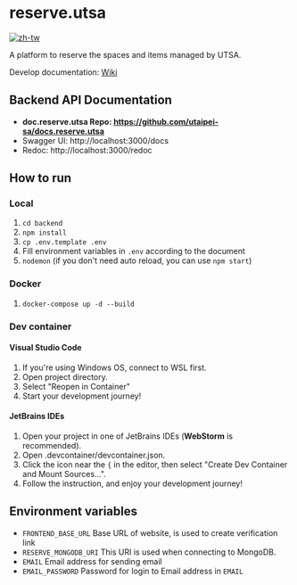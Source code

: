 # reserve.utsa

[![zh-tw](https://img.shields.io/badge/lang-zh--tw-blue.svg)](https://github.com/utaipei-sa/api.reserve.utsa/blob/main/README.zh-tw.md)

A platform to reserve the spaces and items managed by UTSA.

Develop documentation: [Wiki](https://github.com/utaipei-sa/reserve.utsa/wiki)

## Backend API Documentation

- **doc.reserve.utsa Repo: https://github.com/utaipei-sa/docs.reserve.utsa**
- Swagger UI: http://localhost:3000/docs
- Redoc: http://localhost:3000/redoc

## How to run

### Local

1. `cd backend`  
2. `npm install`  
3. `cp .env.template .env`
4. Fill environment variables in `.env` according to the document
5. `nodemon` (if you don't need auto reload, you can use `npm start`)  

### Docker

1. `docker-compose up -d --build`

### Dev container

#### Visual Studio Code

1. If you're using Windows OS, connect to WSL first.
2. Open project directory.
3. Select "Reopen in Container"
4. Start your development journey!

#### JetBrains IDEs

1. Open your project in one of JetBrains IDEs (**WebStorm** is recommended).
2. Open .devcontainer/devcontainer.json.
3. Click the icon near the `{` in the editor, then select "Create Dev Container and Mount Sources...".
4. Follow the instruction, and enjoy your development journey!

## Environment variables

- `FRONTEND_BASE_URL` Base URL of website, is used to create verification link
- `RESERVE_MONGODB_URI` This URI is used when connecting to MongoDB.
- `EMAIL` Email address for sending email
- `EMAIL_PASSWORD` Password for login to Email address in `EMAIL`
